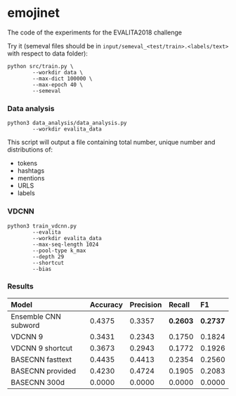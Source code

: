 # emojinet
The code of the experiments for the EVALITA2018 challenge

Try it (semeval files should be in `input/semeval_<test/train>.<labels/text>` with respect to data folder):
```
python src/train.py \
        --workdir data \
        --max-dict 100000 \
        --max-epoch 40 \
        --semeval
```

### Data analysis

```
python3 data_analysis/data_analysis.py 
        --workdir evalita_data
```

This script will output a file containing total number, unique number and distributions of:
* tokens
* hashtags
* mentions
* URLS
* labels

### VDCNN

```
python3 train_vdcnn.py 
        --evalita
        --workdir evalita_data
        --max-seq-length 1024
        --pool-type k_max
        --depth 29
        --shortcut
        --bias

```

### Results

| Model               | Accuracy  | Precision | Recall    | F1        |
|:--------------------|:--------- |:----------|:----------|:----------|
|Ensemble CNN subword |0.4375     |0.3357     |**0.2603** |**0.2737** |
|VDCNN 9              |0.3431     |0.2343     |0.1750     |0.1824     |
|VDCNN 9 shortcut     |0.3673     |0.2943     |0.1772     |0.1926     |
|BASECNN fasttext     |0.4435     |0.4413     |0.2354     |0.2560     |
|BASECNN provided     |0.4230     |0.4724     |0.1905     |0.2083     |
|BASECNN 300d         |0.0000     |0.0000     |0.0000     |0.0000     |
